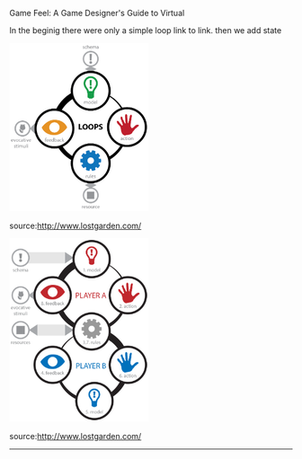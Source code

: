
Game Feel: A Game Designer's Guide to Virtual

In the beginig  there were only a simple loop link to link.
then we add state

<a href="url">
<img src="/resources/gameatoms_Loop.png" width="248">
</a>

source:http://www.lostgarden.com/



<a href="url">
<img src="/resources/friendshipreciprocityloop.png" width="248">
</a>

source:http://www.lostgarden.com/

---
